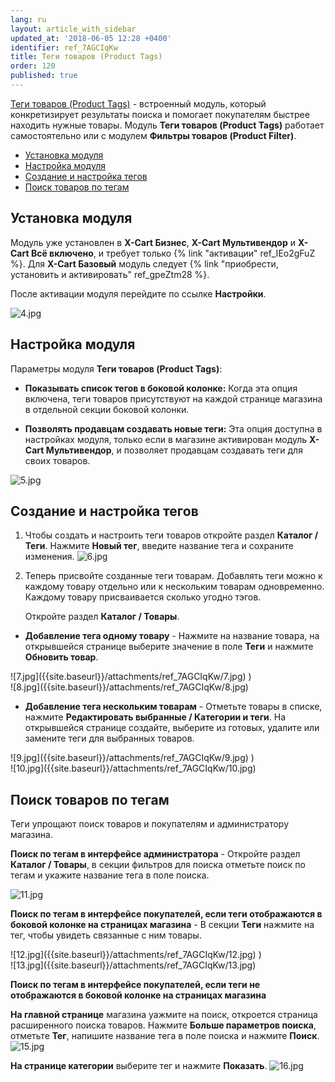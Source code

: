 ```yaml
---
lang: ru
layout: article_with_sidebar
updated_at: '2018-06-05 12:28 +0400'
identifier: ref_7AGCIqKw
title: Теги товаров (Product Tags)
order: 120
published: true
---
```

[Теги товаров (Product Tags)](https://market.x-cart.com/addons/product-tags.html "Product Tags") - встроенный модуль, который конкретизирует результаты поиска и помогает покупателям быстрее находить нужные товары. Модуль **Теги товаров (Product Tags)** работает самостоятельно или с модулем **Фильтры товаров (Product Filter)**. 

*   [Установка модуля](#установка-модуля)
*   [Настройка модуля](#настройка-модуля)
*   [Создание и настройка тегов](#создание-и-настройка-тегов)
*   [Поиск товаров по тегам](#поиск-товаров-по-тегам)

## Установка модуля

Модуль уже установлен в **X-Cart Бизнес**, **X-Cart Мультивендор** и **X-Cart Всё включено**, и требует только {% link "активации" ref_IEo2gFuZ %}. Для **X-Cart Базовый** модуль следует {% link "приобрести, установить и активировать" ref_gpeZtm28 %}. 

После активации модуля перейдите по ссылке **Настройки**.

![4.jpg]({{site.baseurl}}/attachments/ref_7AGCIqKw/4.jpg)

## Настройка модуля

Параметры модуля **Теги товаров (Product Tags)**:

 - **Показывать список тегов в боковой колонке:** Когда эта опция включена, теги товаров присутствуют на каждой странице магазина в отдельной секции боковой колонки.

 - **Позволять продавцам создавать новые теги:** Эта опция доступна в настройках модуля, только если в магазине активирован модуль **X-Cart Мультивендор**, и позволяет продавцам создавать теги для своих товаров. 

![5.jpg]({{site.baseurl}}/attachments/ref_7AGCIqKw/5.jpg)

## Создание и настройка тегов

1. Чтобы создать и настроить теги товаров откройте раздел **Каталог / Теги**.
Нажмите **Новый тег**, введите название тега и сохраните изменения.
![6.jpg]({{site.baseurl}}/attachments/ref_7AGCIqKw/6.jpg)
2. Теперь присвойте созданные теги товарам. Добавлять теги можно к каждому товару отдельно или к нескольким товарам одновременно. Каждому товару присваивается сколько угодно тэгов.

    Откройте раздел **Каталог / Товары**.

* **Добавление тега одному товару** - Нажмите на название товара, на открывшейся странице выберите значение в поле **Теги** и нажмите **Обновить товар**. 
  
<div class="ui stackable two column grid">
  <div class="column" markdown="span">![7.jpg]({{site.baseurl}}/attachments/ref_7AGCIqKw/7.jpg)
)</div>
  <div class="column" markdown="span">![8.jpg]({{site.baseurl}}/attachments/ref_7AGCIqKw/8.jpg)
</div>
</div>
  
  
* **Добавление тега нескольким товарам** - Отметьте товары в списке, нажмите **Редактировать выбранные / Категории и теги**. На открывшейся странице создайте, выберите из готовых, удалите или замените теги для выбранных товаров.
  
<div class="ui stackable two column grid">
  <div class="column" markdown="span">![9.jpg]({{site.baseurl}}/attachments/ref_7AGCIqKw/9.jpg)
)</div>
  <div class="column" markdown="span">![10.jpg]({{site.baseurl}}/attachments/ref_7AGCIqKw/10.jpg)
</div>
</div>
    
    
## Поиск товаров по тегам
  
Теги упрощают поиск товаров и покупателям и администратору магазина.

**Поиск по тегам в интерфейсе администратора** - Откройте раздел **Каталог / Товары**, в секции фильтров для поиска отметьте поиск по тегам и укажите название тега в поле поиска.

![11.jpg]({{site.baseurl}}/attachments/ref_7AGCIqKw/11.jpg)

**Поиск по тегам в интерфейсе покупателей, если теги отображаются в боковой колонке на страницах магазина** - В секции **Теги** нажмите на тег, чтобы увидеть связанные с ним товары.

<div class="ui stackable two column grid">
  <div class="column" markdown="span">![12.jpg]({{site.baseurl}}/attachments/ref_7AGCIqKw/12.jpg)
)</div>
  <div class="column" markdown="span">![13.jpg]({{site.baseurl}}/attachments/ref_7AGCIqKw/13.jpg)
</div>
</div>


**Поиск по тегам в интерфейсе покупателей, если теги не отображаются в боковой колонке на страницах магазина** 

**На главной странице** магазина yажмите на поиск, откроется страница расширенного поиска товаров. Нажмите **Больше параметров поиска**, отметьте **Тег**, напишите название тега в поле поиска и нажмите **Поиск**. 
![15.jpg]({{site.baseurl}}/attachments/ref_7AGCIqKw/15.jpg)

**На странице категории** выберите тег и нажмите **Показать**. 
![16.jpg]({{site.baseurl}}/attachments/ref_7AGCIqKw/16.jpg)
